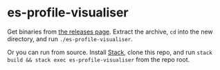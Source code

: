 # es-profile-visualiser

Get binaries from [the releases page](https://github.com/benjamin-hodgson/es-profile-visualiser/releases). Extract the archive, `cd` into the new directory, and run `./es-profile-visualiser`.

Or you can run from source. Install [Stack](https://docs.haskellstack.org/en/stable/README/), clone this repo, and run `stack build && stack exec es-profile-visualiser` from the repo root.
